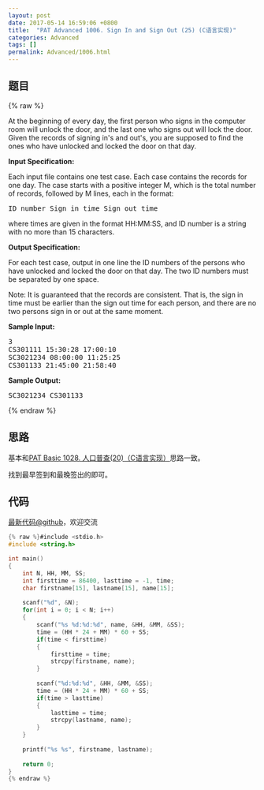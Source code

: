```yaml
---
layout: post
date: 2017-05-14 16:59:06 +0800
title:  "PAT Advanced 1006. Sign In and Sign Out (25) (C语言实现)"
categories: Advanced
tags: []
permalink: Advanced/1006.html
---
```


## 题目

{% raw %}<div id="problemContent">
<p>At the beginning of every day, the first person who signs in the computer room will unlock the door, and the last one who signs out will lock the door.  Given the records of signing in's and out's, you are supposed to find the ones who have unlocked and locked the door on that day.
</p>
<p><b>
Input Specification:
</b></p>
<p>Each input file contains one test case. Each case contains the records for one day.  The case starts with a positive integer M, which is the total number of records, followed by M lines, each in the format:</p>
<pre>
ID_number Sign_in_time Sign_out_time
</pre>
<p>where times are given in the format HH:MM:SS, and ID number is a string with no more than 15 characters.
</p>
<p><b>
Output Specification:
</b></p>
<p>For each test case, output in one line the ID numbers of the persons who have unlocked and locked the door on that day.  The two ID numbers must be separated by one space.</p>
<p>Note:  It is guaranteed that the records are consistent.  That is, the sign in time must be earlier than the sign out time for each person, and there are no two persons sign in or out at the same moment.</p>
<b>Sample Input:</b><pre>
3
CS301111 15:30:28 17:00:10
SC3021234 08:00:00 11:25:25
CS301133 21:45:00 21:58:40
</pre>
<b>Sample Output:</b><pre>
SC3021234 CS301133
</pre>
</div>{% endraw %}

## 思路

基本和[PAT Basic 1028. 人口普查(20)（C语言实现）](http://www.jianshu.com/p/87656a0e7ef7)思路一致。

找到最早签到和最晚签出的即可。

## 代码

[最新代码@github](https://github.com/OliverLew/PAT/blob/master/PATAdvanced/1006.c)，欢迎交流
```c
{% raw %}#include <stdio.h>
#include <string.h>

int main()
{
    int N, HH, MM, SS;
    int firsttime = 86400, lasttime = -1, time;
    char firstname[15], lastname[15], name[15];
    
    scanf("%d", &N);
    for(int i = 0; i < N; i++)
    {
        scanf("%s %d:%d:%d", name, &HH, &MM, &SS);
        time = (HH * 24 + MM) * 60 + SS;
        if(time < firsttime)
        {
            firsttime = time;
            strcpy(firstname, name);
        }
        
        scanf("%d:%d:%d", &HH, &MM, &SS);
        time = (HH * 24 + MM) * 60 + SS;
        if(time > lasttime)
        {    
            lasttime = time;
            strcpy(lastname, name);
        }    
    }
    
    printf("%s %s", firstname, lastname);
    
    return 0;
}
{% endraw %}
```